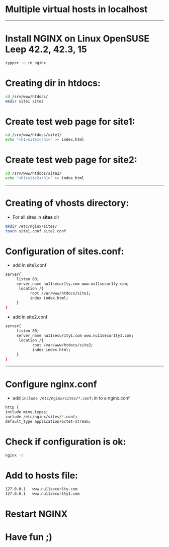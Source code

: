 # Multiple virtual hosts in localhost

--------------------------------------------------------------------------------------------------------

# Install NGINX on Linux OpenSUSE Leep 42.2, 42.3, 15

```bash
zypper -n in nginx
```
# Creating dir in htdocs:
```bash
cd /srv/www/htdocs/
mkdir site1 site2
```

# Create test web page for site1:
```bash
cd /srv/www/htdocs/site1/
echo "<h1>site1</h1>" >> index.html
```
# Create test web page for site2:
```bash
cd /srv/www/htdocs/site2/
echo "<h1>site2</h1>" >> index.html
```
------------------------------------------------------------------------------------------------------

# Creating of vhosts directory:
- For all sites in **sites** dir

```bash 
mkdir /etc/nginx/sites/
touch site1.conf site2.conf
```

# Configuration of sites.conf:
- add in site1.conf
```bash
server{
     listen 80;
     server_name nu11secur1ty.com www.nu11secur1ty.com;
      location /{
           root /var/www/htdocs/site1;
           index index.html;
     }
}
```
- add in site2.conf
```bash
server{
     listen 80;
     server_name nu11secur1ty1.com www.nu11secur1ty1.com;
      location /{ 
            root /var/www/htdocs/site2;
            index index.html;
     }
}
```
------------------------------------------------------------------------------------------------------

# Configure nginx.conf
- add ```include /etc/nginx/sites/*.conf;```in to a nginx.conf
```bash
http {
include mime.types;
include /etc/nginx/sites/*.conf;
default_type application/octet-stream;
```
# Check if configuration is ok:
```bash 
nginx -t
```
# Add to hosts file:
```bash 
127.0.0.1   www.nu11secur1ty.com
127.0.0.1   www.nu11secur1ty1.com
```
# Restart NGINX

# Have fun ;)

